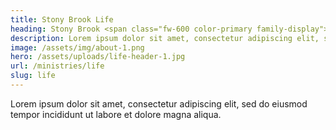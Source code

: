 ```yaml
---
title: Stony Brook Life
heading: Stony Brook <span class="fw-600 color-primary family-display">Life</span>
description: Lorem ipsum dolor sit amet, consectetur adipiscing elit, sed do eiusmod tempor incididunt ut labore et dolore magna aliqua.
image: /assets/img/about-1.png
hero: /assets/uploads/life-header-1.jpg
url: /ministries/life
slug: life
---
```


Lorem ipsum dolor sit amet, consectetur adipiscing elit, sed do eiusmod tempor incididunt ut labore et dolore magna aliqua.